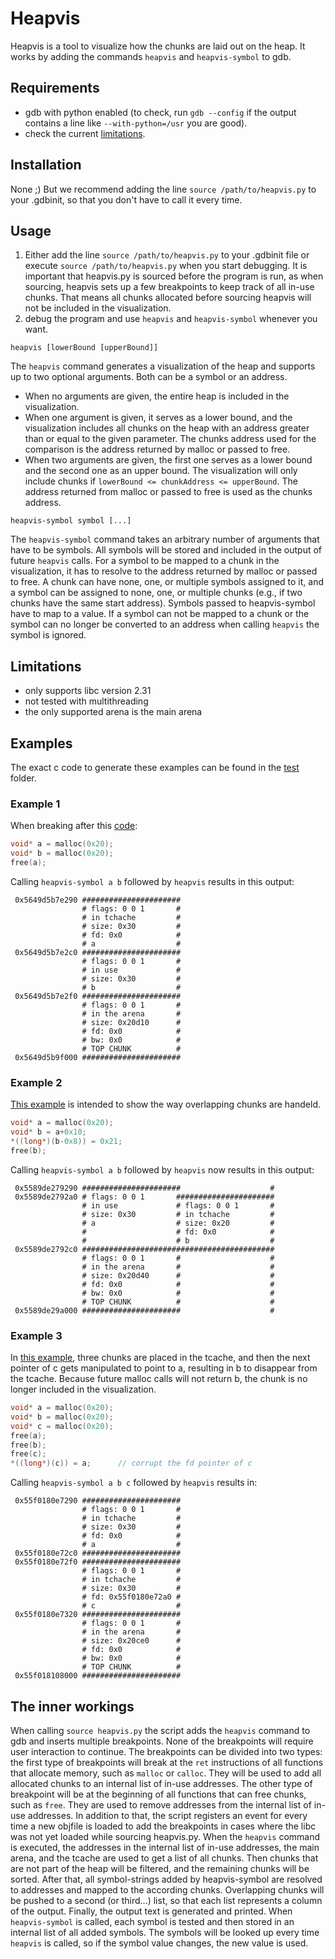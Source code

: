 # Heapvis

Heapvis is a tool to visualize how the chunks are laid out on the heap. It works by adding the commands `heapvis` and `heapvis-symbol` to gdb.

## Requirements
* gdb with python enabled (to check, run `gdb --config` if the output contains a line like `--with-python=/usr` you are good).
* check the current [limitations](#Limitations).

## Installation
None ;)
But we recommend adding the line `source /path/to/heapvis.py` to your .gdbinit, so that you don't have to call it every time.

## Usage
1. Either add the line `source /path/to/heapvis.py` to your .gdbinit file or execute `source /path/to/heapvis.py` when you start debugging. It is important that heapvis.py is sourced before the program is run, as when sourcing, heapvis sets up a few breakpoints to keep track of all in-use chunks. That means all chunks allocated before sourcing heapvis will not be included in the visualization.
1. debug the program and use `heapvis` and `heapvis-symbol` whenever you want.

```
heapvis [lowerBound [upperBound]]
```
The `heapvis` command generates a visualization of the heap and supports up to two optional arguments. Both can be a symbol or an address.
* When no arguments are given, the entire heap is included in the visualization.
* When one argument is given, it serves as a lower bound, and the visualization includes all chunks on the heap with an address greater than or equal to the given parameter. The chunks address used for the comparison is the address returned by malloc or passed to free.
* When two arguments are given, the first one serves as a lower bound and the second one as an upper bound. The visualization will only include chunks if `lowerBound <= chunkAddress <= upperBound`. The address returned from malloc or passed to free is used as the chunks address.

```
heapvis-symbol symbol [...]
```
The `heapvis-symbol` command takes an arbitrary number of arguments that have to be symbols. All symbols will be stored and included in the output of future `heapvis` calls. For a symbol to be mapped to a chunk in the visualization, it has to resolve to the address returned by malloc or passed to free. A chunk can have none, one, or multiple symbols assigned to it, and a symbol can be assigned to none, one, or multiple chunks (e.g., if two chunks have the same start address). Symbols passed to heapvis-symbol have to map to a value. If a symbol can not be mapped to a chunk or the symbol can no longer be converted to an address when calling `heapvis` the symbol is ignored.

## Limitations
* only supports libc version 2.31 
* not tested with multithreading
* the only supported arena is the main arena

## Examples
The exact c code to generate these examples can be found in the [test](test) folder.
### Example 1
When breaking after this [code](test/example1.c):
```c
void* a = malloc(0x20);
void* b = malloc(0x20);
free(a);
```
Calling `heapvis-symbol a b` followed by `heapvis` results in this output:
```
 0x5649d5b7e290 ######################
                # flags: 0 0 1       #
                # in tchache         #
                # size: 0x30         #
                # fd: 0x0            #
                # a                  #
 0x5649d5b7e2c0 ######################
                # flags: 0 0 1       #
                # in use             #
                # size: 0x30         #
                # b                  #
 0x5649d5b7e2f0 ######################
                # flags: 0 0 1       #
                # in the arena       #
                # size: 0x20d10      #
                # fd: 0x0            #
                # bw: 0x0            #
                # TOP CHUNK          #
 0x5649d5b9f000 ######################

```
### Example 2
[This example](test/example2.c) is intended to show the way overlapping chunks are handeld.
```c
void* a = malloc(0x20);
void* b = a+0x10;
*((long*)(b-0x8)) = 0x21;
free(b);
```
Calling `heapvis-symbol a b` followed by `heapvis` now results in this output:
```
 0x5589de279290 ######################                    #
 0x5589de2792a0 # flags: 0 0 1       ######################
                # in use             # flags: 0 0 1       #
                # size: 0x30         # in tchache         #
                # a                  # size: 0x20         #
                #                    # fd: 0x0            #
                #                    # b                  #
 0x5589de2792c0 ###########################################
                # flags: 0 0 1       #                    #
                # in the arena       #                    #
                # size: 0x20d40      #                    #
                # fd: 0x0            #                    #
                # bw: 0x0            #                    #
                # TOP CHUNK          #                    #
 0x5589de29a000 ######################                    #

```

### Example 3
In [this example](test/example3.c), three chunks are placed in the tcache, and then the next pointer of c gets manipulated to point to a, resulting in b to disappear from the tcache. Because future malloc calls will not return b, the chunk is no longer included in the visualization.
```c
void* a = malloc(0x20);
void* b = malloc(0x20);
void* c = malloc(0x20);
free(a);
free(b);
free(c);
*((long*)(c)) = a;      // corrupt the fd pointer of c
```
Calling `heapvis-symbol a b c` followed by `heapvis` results in:
```
 0x55f0180e7290 ######################
                # flags: 0 0 1       #
                # in tchache         #
                # size: 0x30         #
                # fd: 0x0            #
                # a                  #
 0x55f0180e72c0 ######################
 0x55f0180e72f0 ######################
                # flags: 0 0 1       #
                # in tchache         #
                # size: 0x30         #
                # fd: 0x55f0180e72a0 #
                # c                  #
 0x55f0180e7320 ######################
                # flags: 0 0 1       #
                # in the arena       #
                # size: 0x20ce0      #
                # fd: 0x0            #
                # bw: 0x0            #
                # TOP CHUNK          #
 0x55f018108000 ######################

```
## The inner workings
When calling `source heapvis.py` the script adds the `heapvis` command to gdb and inserts multiple breakpoints. None of the breakpoints will require user interaction to continue. The breakpoints can be divided into two types: the first type of breakpoints will break at the `ret` instructions of all functions that allocate memory, such as `malloc` or `calloc`. They will be used to add all allocated chunks to an internal list of in-use addresses. The other type of breakpoint will be at the beginning of all functions that can free chunks, such as `free`. They are used to remove addresses from the internal list of in-use addresses. In addition to that, the script registers an event for every time a new objfile is loaded to add the breakpoints in cases where the libc was not yet loaded while sourcing heapvis.py.
When the `heapvis` command is executed, the addresses in the internal list of in-use addresses, the main arena, and the tcache are used to get a list of all chunks. Then chunks that are not part of the heap will be filtered, and the remaining chunks will be sorted. After that, all symbol-strings added by heapvis-symbol are resolved to addresses and mapped to the according chunks. Overlapping chunks will be pushed to a second (or third...) list, so that each list represents a column of the output. Finally, the output text is generated and printed.
When `heapvis-symbol` is called, each symbol is tested and then stored in an internal list of all added symbols. The symbols will be looked up every time `heapvis` is called, so if the symbol value changes, the new value is used.
